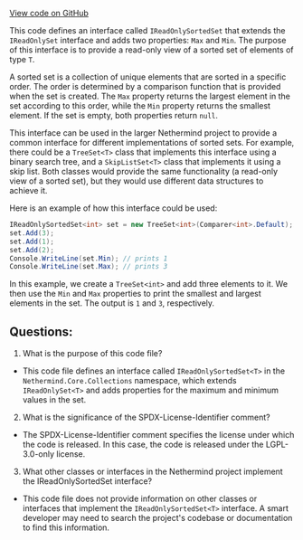 [View code on GitHub](https://github.com/NethermindEth/nethermind/src/Nethermind/Nethermind.Core/Collections/IReadOnlySortedSet.cs)

This code defines an interface called `IReadOnlySortedSet` that extends the `IReadOnlySet` interface and adds two properties: `Max` and `Min`. The purpose of this interface is to provide a read-only view of a sorted set of elements of type `T`. 

A sorted set is a collection of unique elements that are sorted in a specific order. The order is determined by a comparison function that is provided when the set is created. The `Max` property returns the largest element in the set according to this order, while the `Min` property returns the smallest element. If the set is empty, both properties return `null`.

This interface can be used in the larger Nethermind project to provide a common interface for different implementations of sorted sets. For example, there could be a `TreeSet<T>` class that implements this interface using a binary search tree, and a `SkipListSet<T>` class that implements it using a skip list. Both classes would provide the same functionality (a read-only view of a sorted set), but they would use different data structures to achieve it.

Here is an example of how this interface could be used:

```csharp
IReadOnlySortedSet<int> set = new TreeSet<int>(Comparer<int>.Default);
set.Add(3);
set.Add(1);
set.Add(2);
Console.WriteLine(set.Min); // prints 1
Console.WriteLine(set.Max); // prints 3
``` 

In this example, we create a `TreeSet<int>` and add three elements to it. We then use the `Min` and `Max` properties to print the smallest and largest elements in the set. The output is `1` and `3`, respectively.
## Questions: 
 1. What is the purpose of this code file?
- This code file defines an interface called `IReadOnlySortedSet<T>` in the `Nethermind.Core.Collections` namespace, which extends `IReadOnlySet<T>` and adds properties for the maximum and minimum values in the set.

2. What is the significance of the SPDX-License-Identifier comment?
- The SPDX-License-Identifier comment specifies the license under which the code is released. In this case, the code is released under the LGPL-3.0-only license.

3. What other classes or interfaces in the Nethermind project implement the IReadOnlySortedSet interface?
- This code file does not provide information on other classes or interfaces that implement the `IReadOnlySortedSet<T>` interface. A smart developer may need to search the project's codebase or documentation to find this information.